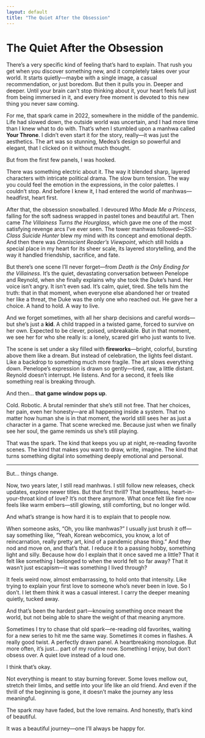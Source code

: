 ```yaml
---
layout: default
title: "The Quiet After the Obsession"
---
```


# The Quiet After the Obsession

There’s a very specific kind of feeling that’s hard to explain. That rush you get when you discover something new, and it completely takes over your world. It starts quietly—maybe with a single image, a casual recommendation, or just boredom. But then it pulls you in. Deeper and deeper. Until your brain can't stop thinking about it, your heart feels full just from being immersed in it, and every free moment is devoted to this new thing you never saw coming.

For me, that spark came in 2022, somewhere in the middle of the pandemic. Life had slowed down, the outside world was uncertain, and I had more time than I knew what to do with. That’s when I stumbled upon a manhwa called **Your Throne**. I didn’t even start it for the story, really—it was just the aesthetics. The art was so stunning, Medea’s design so powerful and elegant, that I clicked on it without much thought.

But from the first few panels, I was hooked.

There was something electric about it. The way it blended sharp, layered characters with intricate political drama. The slow burn tension. The way you could feel the emotion in the expressions, in the color palettes. I couldn’t stop. And before I knew it, I had entered the world of manhwas—headfirst, heart first.

After that, the obsession snowballed. I devoured *Who Made Me a Princess*, falling for the soft sadness wrapped in pastel tones and beautiful art. Then came *The Villainess Turns the Hourglass*, which gave me one of the most satisfying revenge arcs I’ve ever seen. The tower manhwas followed—*SSS-Class Suicide Hunter* blew my mind with its concept and emotional depth. And then there was *Omniscient Reader’s Viewpoint*, which still holds a special place in my heart for its sheer scale, its layered storytelling, and the way it handled friendship, sacrifice, and fate.

But there’s one scene I’ll never forget—from *Death is the Only Ending for the Villainess*. It’s the quiet, devastating conversation between Penelope and Reynold, when she finally explains why she took the Duke’s hand. Her voice isn’t angry. It isn’t even sad. It’s calm, quiet, tired. She tells him the truth: that in that moment, when everyone else abandoned her or treated her like a threat, the Duke was the only one who reached out. He gave her a choice. A hand to hold. A way to live.

And we forget sometimes, with all her sharp decisions and careful words—but she’s just a **kid**. A child trapped in a twisted game, forced to survive on her own. Expected to be clever, poised, unbreakable. But in that moment, we see her for who she really is: a lonely, scared girl who just wants to live.

The scene is set under a sky filled with **fireworks**—bright, colorful, bursting above them like a dream. But instead of celebration, the lights feel distant. Like a backdrop to something much more fragile. The art slows everything down. Penelope’s expression is drawn so gently—tired, raw, a little distant. Reynold doesn’t interrupt. He listens. And for a second, it feels like something real is breaking through.

And then… **that game window pops up**.

Cold. Robotic. A brutal reminder that she’s still not free. That her choices, her pain, even her honesty—are all happening inside a system. That no matter how human she is in that moment, the world still sees her as just a character in a game. That scene wrecked me. Because just when we finally see her soul, the game reminds us she’s still playing.

That was the spark. The kind that keeps you up at night, re-reading favorite scenes. The kind that makes you want to draw, write, imagine. The kind that turns something digital into something deeply emotional and personal.

---

But… things change.

Now, two years later, I still read manhwas. I still follow new releases, check updates, explore newer titles. But that first thrill? That breathless, heart-in-your-throat kind of love? It’s not there anymore. What once felt like fire now feels like warm embers—still glowing, still comforting, but no longer wild.

And what’s strange is how hard it is to explain that to people now.

When someone asks, “Oh, you like manhwas?” I usually just brush it off—say something like, “Yeah, Korean webcomics, you know, a lot of reincarnation, really pretty art, kind of a pandemic phase thing.” And they nod and move on, and that’s that. I reduce it to a passing hobby, something light and silly. Because how do I explain that it once saved me a little? That it felt like something I belonged to when the world felt so far away? That it wasn’t just escapism—it was something I lived through?

It feels weird now, almost embarrassing, to hold onto that intensity. Like trying to explain your first love to someone who’s never been in love. So I don’t. I let them think it was a casual interest. I carry the deeper meaning quietly, tucked away.

And that’s been the hardest part—knowing something once meant the world, but not being able to share the weight of that meaning anymore.

Sometimes I try to chase that old spark—re-reading old favorites, waiting for a new series to hit me the same way. Sometimes it comes in flashes. A really good twist. A perfectly drawn panel. A heartbreaking monologue. But more often, it’s just… part of my routine now. Something I enjoy, but don’t obsess over. A quiet love instead of a loud one.

I think that’s okay.

Not everything is meant to stay burning forever. Some loves mellow out, stretch their limbs, and settle into your life like an old friend. And even if the thrill of the beginning is gone, it doesn’t make the journey any less meaningful.

The spark may have faded, but the love remains. And honestly, that’s kind of beautiful.

It was a beautiful journey—one I’ll always be happy for.
